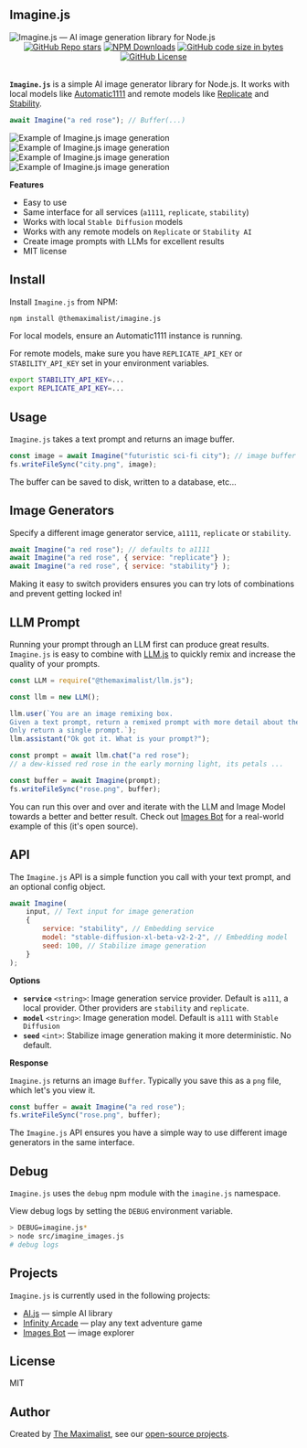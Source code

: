 ## Imagine.js

<img src="public/logo.png" alt="Imagine.js — AI image generation library for Node.js" class="logo" />

<div class="badges" style="text-align: center;">
<a href="https://github.com/themaximal1st/imagine.js"><img alt="GitHub Repo stars" src="https://img.shields.io/github/stars/themaximal1st/imagine.js"></a>
<a href="https://www.npmjs.com/package/@themaximalist/imagine.js"><img alt="NPM Downloads" src="https://img.shields.io/npm/dt/%40themaximalist%2Fimagine.js"></a>
<a href="https://github.com/themaximal1st/imagine.js"><img alt="GitHub code size in bytes" src="https://img.shields.io/github/languages/code-size/themaximal1st/imagine.js"></a>
<a href="https://github.com/themaximal1st/imagine.js"><img alt="GitHub License" src="https://img.shields.io/github/license/themaximal1st/imagine.js"></a>
</div>
<br />

**`Imagine.js`** is a simple AI image generator library for Node.js. It works with local models like [Automatic1111](https://github.com/AUTOMATIC1111/stable-diffusion-webui) and remote models like [Replicate](https://replicate.com/) and [Stability](https://stability.ai/).

```javascript
await Imagine("a red rose"); // Buffer(...)
```


<div class="images">
<img src="public/image1.png" alt="Example of Imagine.js image generation" />
<img src="public/image2.png" alt="Example of Imagine.js image generation" />
<img src="public/image3.png" alt="Example of Imagine.js image generation" />
<img src="public/image4.png" alt="Example of Imagine.js image generation" />
</div>

**Features**

- Easy to use
- Same interface for all services (`a1111`, `replicate`, `stability`)
- Works with local `Stable Diffusion` models
- Works with any remote models on `Replicate` or `Stability AI`
- Create image prompts with LLMs for excellent results
- MIT license


## Install

Install `Imagine.js` from NPM:

```bash
npm install @themaximalist/imagine.js
```

For local models, ensure an Automatic1111 instance is running.

For remote models, make sure you have `REPLICATE_API_KEY` or `STABILITY_API_KEY` set in your environment variables.

```bash
export STABILITY_API_KEY=...
export REPLICATE_API_KEY=...
```

## Usage

`Imagine.js` takes a text prompt and returns an image buffer.

```javascript
const image = await Imagine("futuristic sci-fi city"); // image buffer
fs.writeFileSync("city.png", image);
```

The buffer can be saved to disk, written to a database, etc...

## Image Generators

Specify a different image generator service, `a1111`, `replicate` or `stability`.

```javascript
await Imagine("a red rose"); // defaults to a1111
await Imagine("a red rose", { service: "replicate"} );
await Imagine("a red rose", { service: "stability"} );
```

Making it easy to switch providers ensures you can try lots of combinations and prevent getting locked in!

## LLM Prompt

Running your prompt through an LLM first can produce great results. `Imagine.js` is easy to combine with [LLM.js](https://llmjs.themaximalist.com) to quickly remix and increase the quality of your prompts.

```javascript
const LLM = require("@themaximalist/llm.js");

const llm = new LLM();

llm.user(`You are an image remixing box.
Given a text prompt, return a remixed prompt with more detail about the properties and qualities of a scene.
Only return a single prompt.`);
llm.assistant("Ok got it. What is your prompt?");

const prompt = await llm.chat("a red rose");
// a dew-kissed red rose in the early morning light, its petals ...

const buffer = await Imagine(prompt);
fs.writeFileSync("rose.png", buffer);
```

You can run this over and over and iterate with the LLM and Image Model towards a better and better result. Check out [Images Bot](https://imagesbot.com) for a real-world example of this (it's open source).

## API

The `Imagine.js` API is a simple function you call with your text prompt, and an optional config object.


```javascript
await Imagine(
    input, // Text input for image generation
    {
        service: "stability", // Embedding service
        model: "stable-diffusion-xl-beta-v2-2-2", // Embedding model
        seed: 100, // Stabilize image generation
    }
);
```

**Options**

* **`service`** `<string>`: Image generation service provider. Default is `a111`, a local provider. Other providers are `stability` and `replicate`.
* **`model`** `<string>`: Image generation model. Default is `a111` with `Stable Diffusion`
* **`seed`** `<int>`: Stabilize image generation making it more deterministic. No default.

**Response**

`Imagine.js` returns an image `Buffer`. Typically you save this as a `png` file, which let's you view it.

```javascript
const buffer = await Imagine("a red rose");
fs.writeFileSync("rose.png", buffer);
```

The `Imagine.js` API ensures you have a simple way to use different image generators in the same interface.

## Debug

`Imagine.js` uses the `debug` npm module with the `imagine.js` namespace.

View debug logs by setting the `DEBUG` environment variable.

```bash
> DEBUG=imagine.js*
> node src/imagine_images.js
# debug logs
```



## Projects

`Imagine.js` is currently used in the following projects:

-   [AI.js](https://aijs.themaximalist.com) — simple AI library
-   [Infinity Arcade](https://infinityarcade.com) — play any text adventure game
-   [Images Bot](https://imagesbot.com) — image explorer

## License

MIT


## Author

Created by [The Maximalist](https://twitter.com/themaximal1st), see our [open-source projects](https://themaximalist.com/products).

